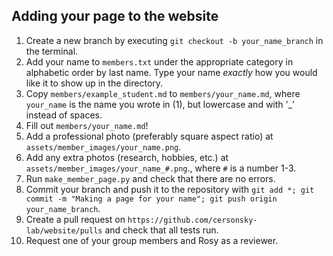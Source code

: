 ## Adding your page to the website
1. Create a new branch by executing `git checkout -b your_name_branch` in the terminal.
2. Add your name to `members.txt` under the appropriate category in alphabetic order by last name. Type your name _exactly_ how you would like it to show up in the directory.
3. Copy `members/example_student.md` to `members/your_name.md`, where `your_name` is the name you wrote in (1), but lowercase and with '_' instead of spaces.
4. Fill out `members/your_name.md`!
5. Add a professional photo (preferably square aspect ratio) at `assets/member_images/your_name.png`.
6. Add any extra photos (research, hobbies, etc.) at `assets/member_images/your_name_#.png`., where `#` is a number 1-3.
7. Run `make_member_page.py` and check that there are no errors.
8. Commit your branch and push it to the repository with `git add *; git commit -m "Making a page for your name"; git push origin your_name_branch`.
8. Create a pull request on `https://github.com/cersonsky-lab/website/pulls` and check that all tests run.
9. Request one of your group members and Rosy as a reviewer.    

